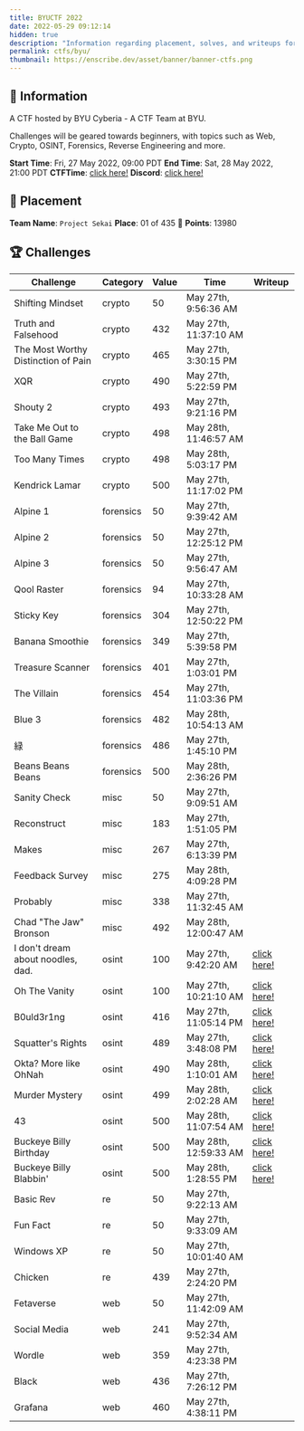 ```yaml
---
title: BYUCTF 2022
date: 2022-05-29 09:12:14
hidden: true
description: "Information regarding placement, solves, and writeups for BYUCTF 2022."
permalink: ctfs/byu/
thumbnail: https://enscribe.dev/asset/banner/banner-ctfs.png
---
```

## 📜 Information

A CTF hosted by BYU Cyberia - A CTF Team at BYU.

Challenges will be geared towards beginners, with topics such as Web, Crypto, OSINT, Forensics, Reverse Engineering and more.

**Start Time**: Fri, 27 May 2022, 09:00 PDT
**End Time**:  Sat, 28 May 2022, 21:00 PDT
**CTFTime**: [click here!](https://ctftime.org/event/1660/)
**Discord**: [click here!](https://discord.gg/dDtxzwX5Qc)

## 🥇 Placement

**Team Name**: `Project Sekai`
**Place**: 01 of 435 🥇
**Points**: 13980

## 🏆 Challenges

| Challenge                           | Category  | Value | Time                  | Writeup |
|-------------------------------------|-----------|-------|-----------------------|---------|
| Shifting Mindset                    | crypto    | 50    | May 27th, 9:56:36 AM  |         |
| Truth and Falsehood                 | crypto    | 432   | May 27th, 11:37:10 AM |         |
| The Most Worthy Distinction of Pain | crypto    | 465   | May 27th, 3:30:15 PM  |         |
| XQR                                 | crypto    | 490   | May 27th, 5:22:59 PM  |         |
| Shouty 2                            | crypto    | 493   | May 27th, 9:21:16 PM  |         |
| Take Me Out to the Ball Game        | crypto    | 498   | May 28th, 11:46:57 AM |         |
| Too Many Times                      | crypto    | 498   | May 28th, 5:03:17 PM  |         |
| Kendrick Lamar                      | crypto    | 500   | May 27th, 11:17:02 PM |         |
| Alpine 1                            | forensics | 50    | May 27th, 9:39:42 AM  |         |
| Alpine 2                            | forensics | 50    | May 27th, 12:25:12 PM |         |
| Alpine 3                            | forensics | 50    | May 27th, 9:56:47 AM  |         |
| Qool Raster                         | forensics | 94    | May 27th, 10:33:28 AM |         |
| Sticky Key                          | forensics | 304   | May 27th, 12:50:22 PM |         |
| Banana Smoothie                     | forensics | 349   | May 27th, 5:39:58 PM  |         |
| Treasure Scanner                    | forensics | 401   | May 27th, 1:03:01 PM  |         |
| The Villain                         | forensics | 454   | May 27th, 11:03:36 PM |         |
| Blue 3                              | forensics | 482   | May 28th, 10:54:13 AM |         |
| 緑                                   | forensics | 486   | May 27th, 1:45:10 PM  |         |
| Beans Beans Beans                   | forensics | 500   | May 28th, 2:36:26 PM  |         |
| Sanity Check                        | misc      | 50    | May 27th, 9:09:51 AM  |         |
| Reconstruct                         | misc      | 183   | May 27th, 1:51:05 PM  |         |
| Makes                               | misc      | 267   | May 27th, 6:13:39 PM  |         |
| Feedback Survey                     | misc      | 275   | May 28th, 4:09:28 PM  |         |
| Probably                            | misc      | 338   | May 27th, 11:32:45 AM |         |
| Chad "The Jaw" Bronson              | misc      | 492   | May 28th, 12:00:47 AM |         |
| I don't dream about noodles, dad.   | osint     | 100   | May 27th, 9:42:20 AM  |[click here!](https://enscribe.dev/ctfs/byu/osint/osint-compilation/)|
| Oh The Vanity                       | osint     | 100   | May 27th, 10:21:10 AM |[click here!](https://enscribe.dev/ctfs/byu/osint/osint-compilation/)|
| B0uld3r1ng                          | osint     | 416   | May 27th, 11:05:14 PM |[click here!](https://enscribe.dev/ctfs/byu/osint/osint-compilation/)|
| Squatter's Rights                   | osint     | 489   | May 27th, 3:48:08 PM  |[click here!](https://enscribe.dev/ctfs/byu/osint/osint-compilation/)|
| Okta? More like OhNah               | osint     | 490   | May 28th, 1:10:01 AM  |[click here!](https://enscribe.dev/ctfs/byu/osint/osint-compilation/)|
| Murder Mystery                      | osint     | 499   | May 28th, 2:02:28 AM  |[click here!](https://enscribe.dev/ctfs/byu/osint/osint-compilation/)|
| 43                                  | osint     | 500   | May 28th, 11:07:54 AM |[click here!](https://enscribe.dev/ctfs/byu/osint/osint-compilation/)|
| Buckeye Billy Birthday              | osint     | 500   | May 28th, 12:59:33 AM |[click here!](https://enscribe.dev/ctfs/byu/osint/osint-compilation/)|
| Buckeye Billy Blabbin'              | osint     | 500   | May 28th, 1:28:55 PM  |[click here!](https://enscribe.dev/ctfs/byu/osint/osint-compilation/)|
| Basic Rev                           | re        | 50    | May 27th, 9:22:13 AM  |         |
| Fun Fact                            | re        | 50    | May 27th, 9:33:09 AM  |         |
| Windows XP                          | re        | 50    | May 27th, 10:01:40 AM |         |
| Chicken                             | re        | 439   | May 27th, 2:24:20 PM  |         |
| Fetaverse                           | web       | 50    | May 27th, 11:42:09 AM |         |
| Social Media                        | web       | 241   | May 27th, 9:52:34 AM  |         |
| Wordle                              | web       | 359   | May 27th, 4:23:38 PM  |         |
| Black                               | web       | 436   | May 27th, 7:26:12 PM  |         |
| Grafana                             | web       | 460   | May 27th, 4:38:11 PM  |         |
